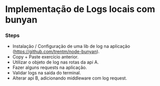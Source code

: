 # Implementação de Logs locais com bunyan

### Steps
* Instalação / Configuração de uma lib de log na aplicação (https://github.com/trentm/node-bunyan).
* Copy + Paste exercício anterior.
* Utilizar o objeto de log nas rotas da api A.
* Fazer alguns requests na aplicação.
* Validar logs na saída do terminal.
* Alterar api B, adicionando middleware com log request.